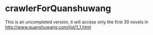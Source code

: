 # crawlerForQuanshuwang
This is an uncompleted version, it will access only the first 30 novels in http://www.quanshuwang.com/list/1_1.html 
